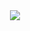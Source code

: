 <div align=center >
<img src="https://readme-typing-svg.herokuapp.com?font=Pacifico&size=25&color=AA1F06&center=true&lines=Hey%2C+I'm+Kenneth+Mathari.;Android+Engineer;.....and+a+pull+request+connoisseur."
/>

